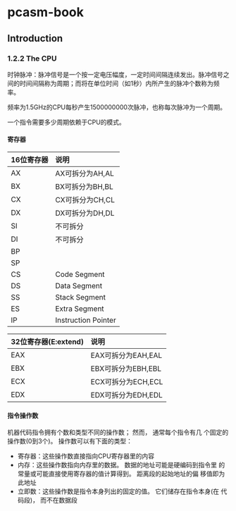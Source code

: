 # pcasm-book
## Introduction
### 1.2.2 The CPU
时钟脉冲：脉冲信号是一个按一定电压幅度，一定时间间隔连续发出。脉冲信号之间的时间间隔称为周期；而将在单位时间（如1秒）内所产生的脉冲个数称为频率。

频率为1.5GHz的CPU每秒产生1500000000次脉冲，也称每次脉冲为一个周期。

一个指令需要多少周期依赖于CPU的模式。

#### 寄存器
16位寄存器 | 说明
:----|:----
AX | AX可拆分为AH,AL
BX | BX可拆分为BH,BL
CX | CX可拆分为CH,CL
DX | DX可拆分为DH,DL
SI | 不可拆分
DI | 不可拆分
BP | 
SP |
CS | Code Segment
DS | Data Segment
SS | Stack Segment
ES | Extra Segment
IP | Instruction Pointer

32位寄存器(E:extend) | 说明
:----|:----
EAX | EAX可拆分为EAH,EAL
EBX | EBX可拆分为EBH,EBL
ECX | ECX可拆分为ECH,ECL
EDX | EDX可拆分为EDH,EDL

#### 指令操作数
机器代码指令拥有个数和类型不同的操作数； 然而， 通常每个指令有几
个固定的操作数(0到3个)。 操作数可以有下面的类型：
- 寄存器：这些操作数直接指向CPU寄存器里的内容
- 内存：这些操作数指向内存里的数据。 数据的地址可能是硬编码到指令里
的常量或可能直接使用寄存器的值计算得到。 距离段的起始地址的偏
移值即为此地址
- 立即数：这些操作数是指令本身列出的固定的值。 它们储存在指令本身(在
代码段)， 而不在数据段

